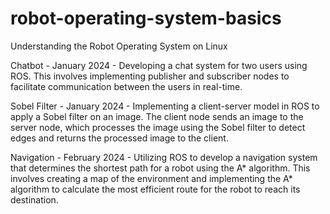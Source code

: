 # robot-operating-system-basics
Understanding the Robot Operating System on Linux

Chatbot - January 2024 - Developing a chat system for two users using ROS. This involves implementing publisher and subscriber nodes to facilitate communication between the users in real-time.

Sobel Filter - January 2024 - Implementing a client-server model in ROS to apply a Sobel filter on an image. The client node sends an image to the server node, which processes the image using the Sobel filter to detect edges and returns the processed image to the client.

Navigation - February 2024 - Utilizing ROS to develop a navigation system that determines the shortest path for a robot using the A* algorithm. This involves creating a map of the environment and implementing the A* algorithm to calculate the most efficient route for the robot to reach its destination.
